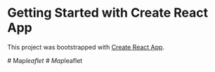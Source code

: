 # Getting Started with Create React App

This project was bootstrapped with [Create React App](https://github.com/facebook/create-react-app).



#   M a p _ l e a f l e t  
 #   M a p _ l e a f l e t  
 